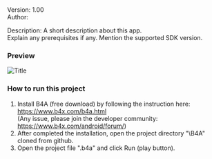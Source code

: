 # <repository-name>
 
Version: 1.00 \
Author: <Author-Name>

Description: A short description about this app.\
Explain any prerequisites if any. Mention the supported SDK version.

### Preview
![Title](https://raw.githubusercontent.com/<github-user>/<repository-name>/main/image.png)


### How to run this project

1. Install B4A (free download) by following the instruction here:
https://www.b4x.com/b4a.html \
(Any issue, please join the developer community: https://www.b4x.com/android/forum/)
2. After completed the installation, open the project directory "<project-name>\B4A" cloned from github.
3. Open the project file "<project-name>.b4a" and click Run (play button).
